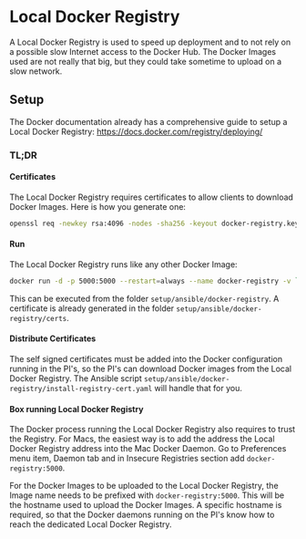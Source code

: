 # Local Docker Registry

A Local Docker Registry is used to speed up deployment and to not rely on a possible slow Internet access to the 
Docker Hub. The Docker Images used are not really that big, but they could take sometime to upload on a slow network.

## Setup

The Docker documentation already has a comprehensive guide to setup a Local Docker Registry: https://docs.docker.com/registry/deploying/

### TL;DR

#### Certificates

The Local Docker Registry requires certificates to allow clients to download Docker Images. Here is how you generate 
one:
```bash 
openssl req -newkey rsa:4096 -nodes -sha256 -keyout docker-registry.key -x509 -days 365 -out docker-registry.crt
```

#### Run
The Local Docker Registry runs like any other Docker Image: 
```bash  
docker run -d -p 5000:5000 --restart=always --name docker-registry -v `pwd`/certs:/certs -e REGISTRY_HTTP_TLS_CERTIFICATE=/certs/docker-registry.crt -e REGISTRY_HTTP_TLS_KEY=/certs/docker-registry.key registry:2
```

This can be executed from the folder `setup/ansible/docker-registry`. A certificate is already generated in the folder `setup/ansible/docker-registry/certs`.

#### Distribute Certificates

The self signed certificates must be added into the Docker configuration running in the PI's, so the PI's can download
Docker images from the Local Docker Registry. The Ansible script 
`setup/ansible/docker-registry/install-registry-cert.yaml` will handle that for you.

#### Box running Local Docker Registry

The Docker process running the Local Docker Registry also requires to trust the Registry. For Macs, the easiest way is 
to add the address the Local Docker Registry address into the Mac Docker Daemon. Go to Preferences menu item, 
Daemon tab and in Insecure Registries section add `docker-registry:5000`.

For the Docker Images to be uploaded to the Local Docker Registry, the Image name needs to be prefixed with 
`docker-registry:5000`. This will be the hostname used to upload the Docker Images. A specific hostname is required, so
that the Docker daemons running on the PI's know how to reach the dedicated Local Docker Registry. 
